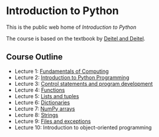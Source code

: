 # Introduction to Python
This is the public web home of _Introduction to Python_

The course is based on the textbook by [Deitel and Deitel](https://deitel.com/intro-to-python-for-computer-science-and-data-science/). 

## Course Outline
* Lecture 1: [Fundamentals of Computing](https://github.com/dmochow/intro_to_python/blob/main/L01.ipynb)
* Lecture 2: [Introduction to Python Programming](https://github.com/dmochow/intro_to_python/blob/main/L02.ipynb)
* Lecture 3: [Control statements and program development](https://github.com/dmochow/intro_to_python/blob/main/L03.ipynb)
* Lecture 4: [Functions](https://github.com/dmochow/intro_to_python/blob/main/L04.ipynb)
* Lecture 5: [Lists and tuples](https://github.com/dmochow/intro_to_python/blob/main/L05.ipynb)
* Lecture 6: [Dictionaries](https://github.com/dmochow/intro_to_python/blob/main/L06.ipynb)
* Lecture 7: [NumPy arrays](https://github.com/dmochow/intro_to_python/blob/main/L07.ipynb)
* Lecture 8: [Strings](https://github.com/dmochow/intro_to_python/blob/main/L08.ipynb)
* Lecture 9: [Files and exceptions](https://github.com/dmochow/intro_to_python/blob/main/L09.ipynb)
* Lecture 10: Introduction to object-oriented programming
